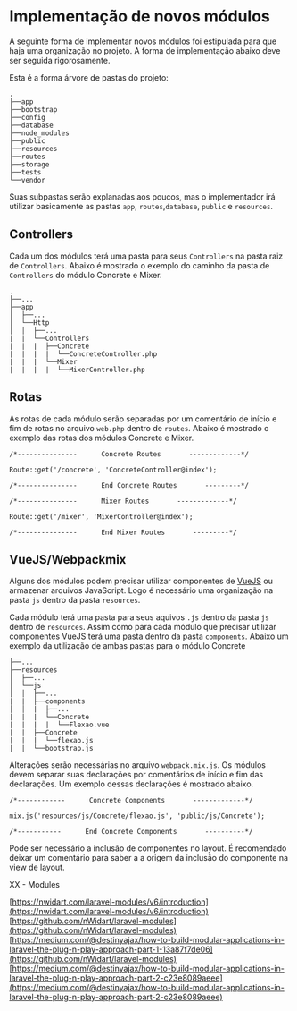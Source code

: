 # Implementação de novos módulos
A seguinte forma de implementar novos módulos foi estipulada para que haja uma organização no projeto. A forma de implementação abaixo deve ser seguida rigorosamente.

Esta é a forma árvore de pastas do projeto:
```
.
├──app
├──bootstrap
├──config
├──database
├──node_modules
├──public
├──resources
├──routes
├──storage
├──tests
└──vendor
```
Suas subpastas serão explanadas aos poucos, mas o implementador irá utilizar basicamente as pastas `app`, `routes`,`database`, `public` e `resources`. 

## Controllers
Cada um dos módulos terá uma pasta para seus `Controllers` na pasta raiz de `Controllers`. Abaixo é mostrado o exemplo do caminho da pasta de `Controllers` do módulo Concrete e Mixer.
```
.
├──...
├──app
│  ├──...
│  └──Http
│  │  ├──...
|  |  └──Controllers
|  |  |  ├──Concrete
|  |  |  |  └──ConcreteController.php
|  |  |  └──Mixer
|  |  |  |  └──MixerController.php
```

## Rotas
As rotas de cada módulo serão separadas por um comentário de início e fim de rotas no arquivo `web.php` dentro de `routes`. Abaixo é mostrado o exemplo das rotas dos módulos Concrete e Mixer.

```
/*---------------      Concrete Routes       -------------*/

Route::get('/concrete', 'ConcreteController@index');

/*---------------      End Concrete Routes       ---------*/

/*---------------      Mixer Routes       -------------*/

Route::get('/mixer', 'MixerController@index');

/*---------------      End Mixer Routes       ---------*/
```

## VueJS/Webpackmix
Alguns dos módulos podem precisar utilizar componentes de [VueJS](https://vuejs.org/) ou armazenar arquivos JavaScript. Logo é necessário uma organização na pasta `js` dentro da pasta `resources`.

Cada módulo terá uma pasta para seus aquivos `.js` dentro da pasta `js` dentro de `resources`. Assim como para cada módulo que precisar utilizar componentes VueJS terá uma pasta dentro da pasta `components`. Abaixo um exemplo da utilização de ambas pastas para o módulo Concrete
```
├──...
├──resources
│  ├──...
│  └──js
│  │  ├──...
|  |  ├──components
│  │  |  ├──...
|  |  |  └──Concrete
|  |  |  |  └──Flexao.vue
|  |  ├──Concrete
|  |  |  └──flexao.js
|  |  └──bootstrap.js
```
Alterações serão necessárias no arquivo `webpack.mix.js`. Os módulos devem separar suas declarações por comentários de início e fim das declarações. Um exemplo dessas declarações é mostrado abaixo.
```
/*------------      Concrete Components       -------------*/  
  
mix.js('resources/js/Concrete/flexao.js', 'public/js/Concrete'); 
  
/*-----------      End Concrete Components       ----------*/
```

Pode ser necessário a inclusão de componentes no layout. É recomendado deixar um comentário para saber a a origem da inclusão do componente na view de layout.


XX - Modules
	
[https://nwidart.com/laravel-modules/v6/introduction](https://nwidart.com/laravel-modules/v6/introduction)
[https://github.com/nWidart/laravel-modules](https://github.com/nWidart/laravel-modules)
[https://medium.com/@destinyajax/how-to-build-modular-applications-in-laravel-the-plug-n-play-approach-part-1-13a87f7de06](https://github.com/nWidart/laravel-modules)
[https://medium.com/@destinyajax/how-to-build-modular-applications-in-laravel-the-plug-n-play-approach-part-2-c23e8089aeee](https://medium.com/@destinyajax/how-to-build-modular-applications-in-laravel-the-plug-n-play-approach-part-2-c23e8089aeee)

	
